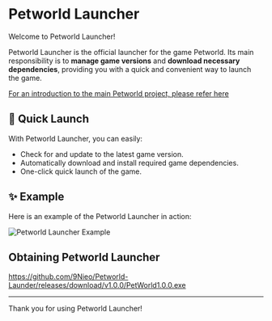 # Petworld Launcher

Welcome to Petworld Launcher!

Petworld Launcher is the official launcher for the game Petworld. Its main responsibility is to **manage game versions** and **download necessary dependencies**, providing you with a quick and convenient way to launch the game.

[For an introduction to the main Petworld project, please refer here](https://github.com/9Nieo/Petworld)

## 🚀 Quick Launch

With Petworld Launcher, you can easily:

*   Check for and update to the latest game version.
*   Automatically download and install required game dependencies.
*   One-click quick launch of the game.

## ✨ Example

Here is an example of the Petworld Launcher in action:

![Petworld Launcher Example](launcher_example.gif)

## Obtaining Petworld Launcher

https://github.com/9Nieo/Petworld-Launder/releases/download/v1.0.0/PetWorld1.0.0.exe

---

Thank you for using Petworld Launcher! 